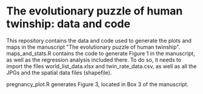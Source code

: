 # The evolutionary puzzle of human twinship: data and code

This repository contains the data and code used to generate the plots and maps in the manuscript "The evolutionary puzzle of human twinship".
maps_and_stats.R contains the code to generate Figure 1 in the manuscript, as well as the regression analysis included there.
To do so, it needs to import the files world_list_data.xlsx and twin_rate_data.csv, as well as all the JPGs and the spatial data files (shapefile). 

pregnancy_plot.R generates Figure 3, located in Box 3 of the manuscript.
